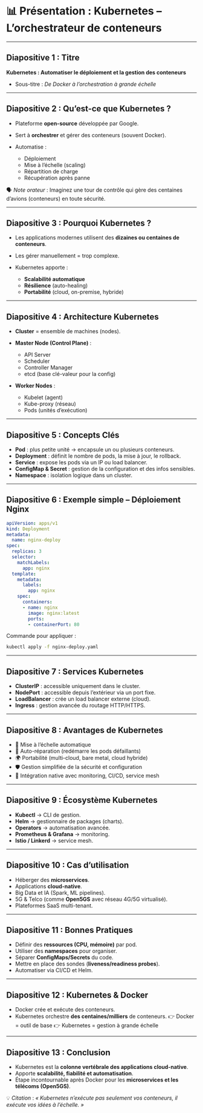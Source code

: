# 📊 Présentation : Kubernetes – L’orchestrateur de conteneurs

---

## Diapositive 1 : Titre

**Kubernetes : Automatiser le déploiement et la gestion des conteneurs**

* Sous-titre : *De Docker à l’orchestration à grande échelle*

---

## Diapositive 2 : Qu’est-ce que Kubernetes ?

* Plateforme **open-source** développée par Google.
* Sert à **orchestrer** et gérer des conteneurs (souvent Docker).
* Automatise :

  * Déploiement
  * Mise à l’échelle (scaling)
  * Répartition de charge
  * Récupération après panne

🗣️ *Note orateur* : Imaginez une tour de contrôle qui gère des centaines d’avions (conteneurs) en toute sécurité.

---

## Diapositive 3 : Pourquoi Kubernetes ?

* Les applications modernes utilisent des **dizaines ou centaines de conteneurs**.
* Les gérer manuellement = trop complexe.
* Kubernetes apporte :

  * **Scalabilité automatique**
  * **Résilience** (auto-healing)
  * **Portabilité** (cloud, on-premise, hybride)

---

## Diapositive 4 : Architecture Kubernetes

* **Cluster** = ensemble de machines (nodes).
* **Master Node (Control Plane)** :

  * API Server
  * Scheduler
  * Controller Manager
  * etcd (base clé-valeur pour la config)
* **Worker Nodes** :

  * Kubelet (agent)
  * Kube-proxy (réseau)
  * Pods (unités d’exécution)

---

## Diapositive 5 : Concepts Clés

* **Pod** : plus petite unité → encapsule un ou plusieurs conteneurs.
* **Deployment** : définit le nombre de pods, la mise à jour, le rollback.
* **Service** : expose les pods via un IP ou load balancer.
* **ConfigMap & Secret** : gestion de la configuration et des infos sensibles.
* **Namespace** : isolation logique dans un cluster.

---

## Diapositive 6 : Exemple simple – Déploiement Nginx

```yaml
apiVersion: apps/v1
kind: Deployment
metadata:
  name: nginx-deploy
spec:
  replicas: 3
  selector:
    matchLabels:
      app: nginx
  template:
    metadata:
      labels:
        app: nginx
    spec:
      containers:
      - name: nginx
        image: nginx:latest
        ports:
        - containerPort: 80
```

Commande pour appliquer :

```bash
kubectl apply -f nginx-deploy.yaml
```

---

## Diapositive 7 : Services Kubernetes

* **ClusterIP** : accessible uniquement dans le cluster.
* **NodePort** : accessible depuis l’extérieur via un port fixe.
* **LoadBalancer** : crée un load balancer externe (cloud).
* **Ingress** : gestion avancée du routage HTTP/HTTPS.

---

## Diapositive 8 : Avantages de Kubernetes

* 🚀 Mise à l’échelle automatique
* 🔁 Auto-réparation (redémarre les pods défaillants)
* 🌍 Portabilité (multi-cloud, bare metal, cloud hybride)
* 🛡️ Gestion simplifiée de la sécurité et configuration
* 🔗 Intégration native avec monitoring, CI/CD, service mesh

---

## Diapositive 9 : Écosystème Kubernetes

* **Kubectl** → CLI de gestion.
* **Helm** → gestionnaire de packages (charts).
* **Operators** → automatisation avancée.
* **Prometheus & Grafana** → monitoring.
* **Istio / Linkerd** → service mesh.

---

## Diapositive 10 : Cas d’utilisation

* Héberger des **microservices**.
* Applications **cloud-native**.
* Big Data et IA (Spark, ML pipelines).
* 5G & Telco (comme **Open5GS** avec réseau 4G/5G virtualisé).
* Plateformes SaaS multi-tenant.

---

## Diapositive 11 : Bonnes Pratiques

* Définir des **ressources (CPU, mémoire)** par pod.
* Utiliser des **namespaces** pour organiser.
* Séparer **ConfigMaps/Secrets** du code.
* Mettre en place des sondes (**liveness/readiness probes**).
* Automatiser via CI/CD et Helm.

---

## Diapositive 12 : Kubernetes & Docker

* Docker crée et exécute des conteneurs.
* Kubernetes orchestre **des centaines/milliers** de conteneurs.
  👉 Docker = outil de base
  👉 Kubernetes = gestion à grande échelle

---

## Diapositive 13 : Conclusion

* Kubernetes est la **colonne vertébrale des applications cloud-native**.
* Apporte **scalabilité, fiabilité et automatisation**.
* Étape incontournable après Docker pour les **microservices et les télécoms (Open5GS)**.

💡 *Citation* : *« Kubernetes n’exécute pas seulement vos conteneurs, il exécute vos idées à l’échelle. »*

